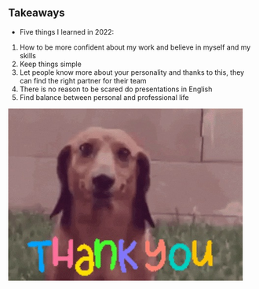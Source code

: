 ## Takeaways

+ Five things I learned in 2022:

1. How to be more confident about my work and believe in myself and my skills
2. Keep things simple
3. Let people know more about your personality and thanks to this, they can find the right partner for their team
4. There is no reason to be scared do presentations in English
5. Find balance between personal and professional life



![Thankspicture.](thanks.jpg)
